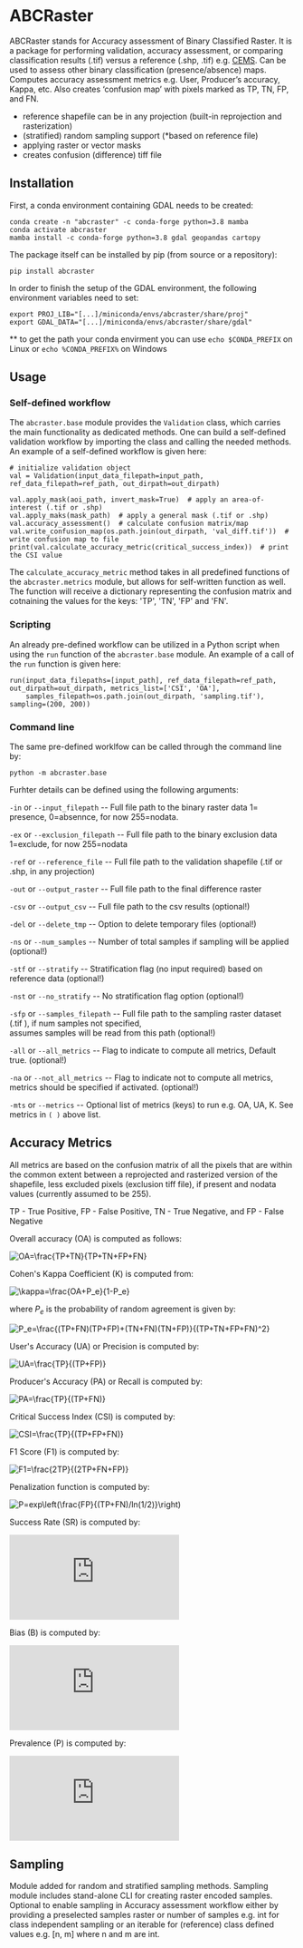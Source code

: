 # ABCRaster
ABCRaster stands for Accuracy assessment of Binary Classified Raster. It is a package for performing validation, 
accuracy assessment, or comparing classification results (.tif) versus a reference (.shp, .tif) e.g. 
[CEMS](https://emergency.copernicus.eu/emsdata.html). Can be used to assess other binary classification 
(presence/absence) maps. Computes accuracy assessment metrics e.g. User, Producer’s accuracy, Kappa, etc. Also creates 
‘confusion map’ with pixels marked as TP, TN, FP, and FN.

* reference shapefile can be in any projection (built-in reprojection and rasterization)
* (stratified) random sampling support (*based on reference file)
* applying raster or vector masks
* creates confusion (difference) tiff file 

## Installation
First, a conda environment containing GDAL needs to be created:

    conda create -n "abcraster" -c conda-forge python=3.8 mamba
    conda activate abcraster
    mamba install -c conda-forge python=3.8 gdal geopandas cartopy
    
The package itself can be installed by pip (from source or a repository):
    
    pip install abcraster

In order to finish the setup of the GDAL environment, the following environment variables need to set:

    export PROJ_LIB="[...]/miniconda/envs/abcraster/share/proj"
    export GDAL_DATA="[...]/miniconda/envs/abcraster/share/gdal"

** to get the path your conda envirment you can use `echo $CONDA_PREFIX` on Linux or  `echo %CONDA_PREFIX%` on Windows

## Usage

### Self-defined workflow
The `abcraster.base` module provides the `Validation` class, which carries the main functionality as 
dedicated methods. One can build a self-defined validation workflow by importing the class and calling
the needed methods. An example of a self-defined workflow is given here:
    
    # initialize validation object
    val = Validation(input_data_filepath=input_path, ref_data_filepath=ref_path, out_dirpath=out_dirpath)

    val.apply_mask(aoi_path, invert_mask=True)  # apply an area-of-interest (.tif or .shp)
    val.apply_maks(mask_path)  # apply a general mask (.tif or .shp)
    val.accuracy_assessment()  # calculate confusion matrix/map
    val.write_confusion_map(os.path.join(out_dirpath, 'val_diff.tif'))  # write confusion map to file
    print(val.calculate_accuracy_metric(critical_success_index))  # print the CSI value

The `calculate_accuracy_metric` method takes in all predefined functions of the `abcraster.metrics` module, 
but allows for self-written function as well. The function will receive a dictionary representing the confusion
matrix and cotnaining the values for the keys: 'TP', 'TN', 'FP' and 'FN'.

### Scripting
An already pre-defined workflow can be utilized in a Python script when using the `run` function of the 
`abcraster.base` module. An example of a call of the `run` function is given here:

    run(input_data_filepaths=[input_path], ref_data_filepath=ref_path, out_dirpath=out_dirpath, metrics_list=['CSI', 'OA'],
        samples_filepath=os.path.join(out_dirpath, 'sampling.tif'), sampling=(200, 200))

### Command line

The same pre-defined worklfow can be called through the command line by:

    python -m abcraster.base
    
Furhter details can be defined using the following arguments:

`-in` or `--input_filepath` -- Full file path to the binary raster data 1= presence, 0=absennce, for now 255=nodata.

`-ex` or `--exclusion_filepath` -- Full file path to the binary exclusion data 1=exclude, 
for now 255=nodata

`-ref` or `--reference_file` -- Full file path to the validation shapefile (.tif or .shp, in any projection)

`-out` or `--output_raster` -- Full file path to the final difference raster

`-csv` or `--output_csv` -- Full file path to the csv results (optional!)

`-del` or `--delete_tmp` -- Option to delete temporary files (optional!)

`-ns` or `--num_samples` -- Number of total samples if sampling will be applied (optional!)

`-stf` or `--stratify` -- Stratification flag (no input required) based on reference data (optional!)

`-nst` or `--no_stratify` -- No stratification flag option (optional!)

`-sfp` or `--samples_filepath` -- Full file path to the sampling raster dataset (.tif ), if num samples not specified, \
                        assumes samples will be read from this path (optional!)

`-all` or `--all_metrics` -- Flag to indicate to compute all metrics, Default true. (optional!)

`-na` or `--not_all_metrics` -- Flag to indicate not to compute all metrics, 
                        metrics should be specified if activated. (optional!)

`-mts` or  `--metrics` -- Optional list of metrics (keys) to run e.g. OA, UA, K. See metrics in `( )` above list.


## Accuracy Metrics
All metrics are based on the confusion matrix of all the pixels that are within the common extent between a reprojected 
and rasterized version of the shapefile, less excluded pixels (exclusion tiff file), if present and 
nodata values (currently assumed to be 255).

TP - True Positive, FP - False Positive, TN - True Negative, and FP - False Negative 

Overall accuracy (OA) is computed as follows:

![OA=\frac{TP+TN}{TP+TN+FP+FN}](https://latex.codecogs.com/svg.latex?OA=\frac{TP+TN}{TP+TN+FP+FN}) 


Cohen's Kappa Coefficient (K) is computed from:

![\kappa=\frac{OA+P_e}{1-P_e}](https://latex.codecogs.com/svg.latex?\kappa=\frac{OA+P_e}{1-P_e}) 

where ${P_e}$ is the probability of random agreement is given by:

![P_e=\frac{(TP+FN)(TP+FP)+(TN+FN)(TN+FP)}{(TP+TN+FP+FN)^2}](https://latex.codecogs.com/svg.latex?P_e=\frac{(TP+FN)(TP+FP)+(TN+FN)(TN+FP)}{(TP+TN+FP+FN)^2}) 


User's Accuracy (UA) or Precision is computed by:

![UA=\frac{TP}{(TP+FP)}](https://latex.codecogs.com/svg.latex?UA=\frac{TP}{(TP+FP)}) 

Producer's Accuracy (PA) or Recall is computed by:

![PA=\frac{TP}{(TP+FN)}](https://latex.codecogs.com/svg.latex?PA=\frac{TP}{(TP+FN)}) 

Critical Success Index (CSI) is computed by:

![CSI=\frac{TP}{(TP+FP+FN)}](https://latex.codecogs.com/svg.latex?CSI=\frac{TP}{(TP+FP+FN)}) 

F1 Score (F1) is computed by:

![F1=\frac{2TP}{(2TP+FN+FP)}](https://latex.codecogs.com/svg.latex?F1=\frac{2TP}{(2TP+FN+FP)}) 

Penalization function is computed by:

![P=exp\left(\frac{FP}{(TP+FN)/ln(1/2)}\right)](https://latex.codecogs.com/svg.latex?P=exp\left(\frac{FP}{(TP+FN)/ln(1/2)}\right))              

Success Rate (SR) is computed by:

![SR=PA-(1-P)](https://latex.codecogs.com/svg.latex?SR=PA-(1-P)) 

Bias (B) is computed by:

![b=(TP+FP)/(TP+FN)](https://latex.codecogs.com/svg.latex?b=(TP+FP)/(TP+FN))
 
Prevalence (P) is computed by:

![Pre=(TP+FN)/(TP+FN+TN+FP)](https://latex.codecogs.com/svg.latex?Pre=(TP+FN)/(TP+FN+TN+FP))

## Sampling
Module added for random and stratified sampling methods. Sampling module includes stand-alone CLI for creating raster 
encoded samples. Optional to enable sampling in Accuracy assessment workflow either by providing a preselected samples 
raster or number of samples e.g. int  for class independent sampling or an iterable for (reference) class defined values
e.g. \[n, m] where n and m are int.
